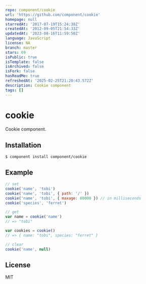 ```yaml
---
repo: component/cookie
url: 'https://github.com/component/cookie'
homepage: null
starredAt: '2017-07-19T15:24:38Z'
createdAt: '2012-09-05T21:54:33Z'
updatedAt: '2023-08-16T11:59:58Z'
language: JavaScript
license: NA
branch: master
stars: 69
isPublic: true
isTemplate: false
isArchived: false
isFork: false
hasReadMe: true
refreshedAt: '2025-02-25T21:20:43.572Z'
description: Cookie component
tags: []
---
```


# cookie

  Cookie component.

## Installation

    $ component install component/cookie

## Example

```js
// set
cookie('name', 'tobi')
cookie('name', 'tobi', { path: '/' })
cookie('name', 'tobi', { maxage: 60000 }) // in milliseconds
cookie('species', 'ferret')

// get
var name = cookie('name')
// => "tobi"

var cookies = cookie()
// => { name: "tobi", species: "ferret" }

// clear
cookie('name', null)
```

## License

  MIT

